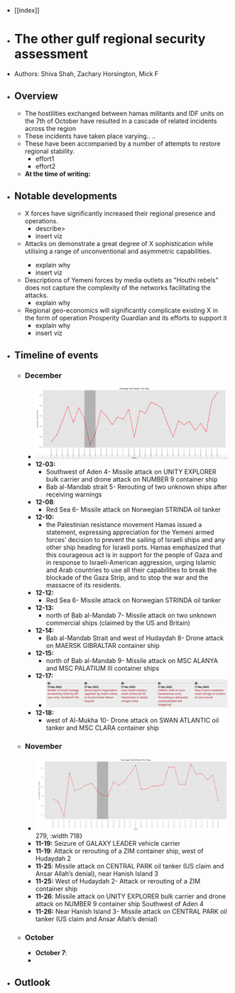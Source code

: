 - [[index]]
- # The other gulf regional security assessment
- Authors: Shiva Shah, Zachary Horsington, Mick F
- ## Overview
	- The hostilities exchanged between hamas militants and IDF units on the 7th of October have resulted in a cascade of related incidents across the region
	- These incidents have taken place <geo> varying.. <describe>..
	- These have been accompanied by a number of attempts to restore regional stability.
		- effort1
		- effort2
	- **At the time of writing:**
- ## Notable developments
	- X forces have significantly increased their regional presence and operations.
		- describe>
		- insert viz
	- Attacks on <describe targets> demonstrate a great degree of X sophistication while utilising a range of unconventional and asymmetric capabilities.
		- explain why
		- insert viz
	- Descriptions of Yemeni forces by media outlets as "Houthi rebels" does not capture the complexity of the networks facilitating the attacks.
		- explain why
	- Regional geo-economics will significantly complicate existing X in the form of operation Prosperity Guardian and its efforts to support it
		- explain why
		- insert viz
- ## Timeline of events
	- ### **December**
		- ![image.png](../assets/image_1704140369352_0.png)
		- **12-03:**
			- Southwest of Aden 4- Missile attack on UNITY EXPLORER bulk carrier and drone attack on NUMBER 9 container ship
			- Bab al-Mandab strait 5- Rerouting of two unknown ships after receiving warnings
		- **12-08**:
			- Red Sea 6- Missile attack on Norwegian STRINDA oil tanker
		- **12-10:**
			- the Palestinian resistance movement Hamas issued a statement, expressing appreciation for the Yemeni armed forces’ decision to prevent the sailing of Israeli ships and any other ship heading for Israeli ports. Hamas emphasized that this courageous act is in support for the people of Gaza and in response to Israeli-American aggression, urging Islamic and Arab countries to use all their capabilities to break the blockade of the Gaza Strip, and to stop the war and the massacre of its residents.
		- **12-12:**
			- Red Sea 6- Missile attack on Norwegian STRINDA oil tanker
		- **12-13:**
			- north of Bab al-Mandab 7- Missile attack on two unknown commercial ships (claimed by the US and Britain)
		- **12-14:**
			- Bab al-Mandab Strait and west of Hudaydah 8- Drone attack on MAERSK GIBRALTAR container ship
		- **12-15:**
			- north of Bab al-Mandab 9- Missile attack on MSC ALANYA and MSC PALATIUM III container ships
		- **12-17:**
			- ![image.png](../assets/image_1704140421796_0.png)
		- **12-18:**
			- west of Al-Mukha 10- Drone attack on SWAN ATLANTIC oil tanker and MSC CLARA container ship
	- ### **November**
		- ![image.png](../assets/image_1704140351694_0.png)  279, :width 718}
		- **11-19:** Seizure of GALAXY LEADER vehicle carrier
		- **11-19**: Attack or rerouting of a ZIM container ship, west of Hudaydah 2
		- **11-25**:  Missile attack on CENTRAL PARK oil tanker (US claim and Ansar Allah’s denial), near Hanish Island 3
		- **11-25:** West of Hudaydah 2- Attack or rerouting of a ZIM container ship
		- **11-26**: Missile attack on UNITY EXPLORER bulk carrier and drone attack on NUMBER 9 container ship Southwest of Aden 4
		- **11-26:** Near Hanish Island 3- Missile attack on CENTRAL PARK oil tanker (US claim and Ansar Allah’s denial)
	- ### **October**
		- **October 7**:
		-
- ## Outlook